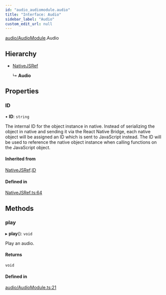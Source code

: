 ```yaml
---
id: "audio_audiomodule.audio"
title: "Interface: Audio"
sidebar_label: "Audio"
custom_edit_url: null
---
```


[audio/AudioModule](../modules/audio_audiomodule.md).Audio

## Hierarchy

- [NativeJSRef](nativejsref.nativejsref-1.md)

  ↳ **Audio**

## Properties

### ID

• **ID**: `string`

The internal ID for the object instance in native. Instead of serializing
the object in native and sending it via the React Native Bridge, each
native object will be assigned an ID which is sent to JavaScript instead.
The ID will be used to reference the native object instance when calling
functions on the JavaScript object.

#### Inherited from

[NativeJSRef](nativejsref.nativejsref-1.md).[ID](nativejsref.nativejsref-1.md#id)

#### Defined in

[NativeJSRef.ts:64](https://github.com/pytorch/live/blob/6d82d07/react-native-pytorch-core/src/NativeJSRef.ts#L64)

## Methods

### play

▸ **play**(): `void`

Play an audio.

#### Returns

`void`

#### Defined in

[audio/AudioModule.ts:21](https://github.com/pytorch/live/blob/6d82d07/react-native-pytorch-core/src/audio/AudioModule.ts#L21)
